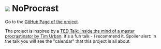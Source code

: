# ![](https://nyxz.github.io/noprocrast/favicon.ico) NoProcrast

Go to the [GitHub Page of the project](https://nyxz.github.io/noprocrast).

The project is inspired by a [TED Talk: Inside the mind of a master procrastinator by Tim Urban](https://www.ted.com/talks/tim_urban_inside_the_mind_of_a_master_procrastinator?language=en). It's a fun talk - I recommend it. Spoiler alert: In the talk you will see the "calendar" that this project is all about.

